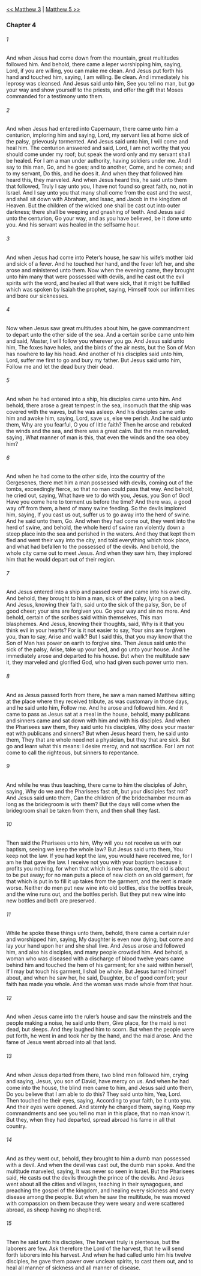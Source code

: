 [<< Matthew 3](Matthew%203)  |  [Matthew 5 >>](Matthew%205)

### Chapter 4
###### 1
And when Jesus had come down from the mountain, great multitudes followed him. And behold, there came a leper worshipping him, saying, Lord, if you are willing, you can make me clean. And Jesus put forth his hand and touched him, saying, I am willing. Be clean. And immediately his leprosy was cleansed. And Jesus said unto him, See you tell no man, but go your way and show yourself to the priests, and offer the gift that Moses commanded for a testimony unto them.

###### 2
And when Jesus had entered into Capernaum, there came unto him a centurion, imploring him and saying, Lord, my servant lies at home sick of the palsy, grievously tormented. And Jesus said unto him, I will come and heal him. The centurion answered and said, Lord, I am not worthy that you should come under my roof; but speak the word only and my servant shall be healed. For I am a man under authority, having soldiers under me. And I say to this man, Go, and he goes; and to another, Come, and he comes; and to my servant, Do this, and he does it. And when they that followed him heard this, they marveled. And when Jesus heard this, he said unto them that followed, Truly I say unto you, I have not found so great faith, no, not in Israel. And I say unto you that many shall come from the east and the west, and shall sit down with Abraham, and Isaac, and Jacob in the kingdom of Heaven. But the children of the wicked one shall be cast out into outer darkness; there shall be weeping and gnashing of teeth. And Jesus said unto the centurion, Go your way, and as you have believed, be it done unto you. And his servant was healed in the selfsame hour.

###### 3
And when Jesus had come into Peter’s house, he saw his wife’s mother laid and sick of a fever. And he touched her hand, and the fever left her, and she arose and ministered unto them. Now when the evening came, they brought unto him many that were possessed with devils, and he cast out the evil spirits with the word, and healed all that were sick, that it might be fulfilled which was spoken by Isaiah the prophet, saying, Himself took our infirmities and bore our sicknesses.

###### 4
Now when Jesus saw great multitudes about him, he gave commandment to depart unto the other side of the sea. And a certain scribe came unto him and said, Master, I will follow you wherever you go. And Jesus said unto him, The foxes have holes, and the birds of the air nests, but the Son of Man has nowhere to lay his head. And another of his disciples said unto him, Lord, suffer me first to go and bury my father. But Jesus said unto him, Follow me and let the dead bury their dead.

###### 5
And when he had entered into a ship, his disciples came unto him. And behold, there arose a great tempest in the sea, insomuch that the ship was covered with the waves, but he was asleep. And his disciples came unto him and awoke him, saying, Lord, save us, else we perish. And he said unto them, Why are you fearful, O you of little faith? Then he arose and rebuked the winds and the sea, and there was a great calm. But the men marveled, saying, What manner of man is this, that even the winds and the sea obey him?

###### 6
And when he had come to the other side, into the country of the Gergesenes, there met him a man possessed with devils, coming out of the tombs, exceedingly fierce, so that no man could pass that way. And behold, he cried out, saying, What have we to do with you, Jesus, you Son of God! Have you come here to torment us before the time? And there was, a good way off from them, a herd of many swine feeding. So the devils implored him, saying, If you cast us out, suffer us to go away into the herd of swine. And he said unto them, Go. And when they had come out, they went into the herd of swine, and behold, the whole herd of swine ran violently down a steep place into the sea and perished in the waters. And they that kept them fled and went their way into the city, and told everything which took place, and what had befallen to the possessed of the devils. And behold, the whole city came out to meet Jesus. And when they saw him, they implored him that he would depart out of their region.

###### 7
And Jesus entered into a ship and passed over and came into his own city. And behold, they brought to him a man, sick of the palsy, lying on a bed. And Jesus, knowing their faith, said unto the sick of the palsy, Son, be of good cheer; your sins are forgiven you. Go your way and sin no more. And behold, certain of the scribes said within themselves, This man blasphemes. And Jesus, knowing their thoughts, said, Why is it that you think evil in your hearts? For is it not easier to say, Your sins are forgiven you, than to say, Arise and walk? But I said this, that you may know that the Son of Man has power on earth to forgive sins. Then Jesus said unto the sick of the palsy, Arise, take up your bed, and go unto your house. And he immediately arose and departed to his house. But when the multitude saw it, they marveled and glorified God, who had given such power unto men.

###### 8
And as Jesus passed forth from there, he saw a man named Matthew sitting at the place where they received tribute, as was customary in those days, and he said unto him, Follow me. And he arose and followed him. And it came to pass as Jesus sat at a meal in the house, behold, many publicans and sinners came and sat down with him and with his disciples. And when the Pharisees saw them, they said unto his disciples, Why does your master eat with publicans and sinners? But when Jesus heard them, he said unto them, They that are whole need not a physician, but they that are sick. But go and learn what this means: I desire mercy, and not sacrifice. For I am not come to call the righteous, but sinners to repentance.

###### 9
And while he was thus teaching, there came to him the disciples of John, saying, Why do we and the Pharisees fast oft, but your disciples fast not? And Jesus said unto them, Can the children of the bridechamber mourn as long as the bridegroom is with them? But the days will come when the bridegroom shall be taken from them, and then shall they fast.

###### 10
Then said the Pharisees unto him, Why will you not receive us with our baptism, seeing we keep the whole law? But Jesus said unto them, You keep not the law. If you had kept the law, you would have received me, for I am he that gave the law. I receive not you with your baptism because it profits you nothing, for when that which is new has come, the old is about to be put away; for no man puts a piece of new cloth on an old garment, for that which is put in to fill it up takes from the garment, and the rent is made worse. Neither do men put new wine into old bottles, else the bottles break, and the wine runs out, and the bottles perish. But they put new wine into new bottles and both are preserved.

###### 11
While he spoke these things unto them, behold, there came a certain ruler and worshipped him, saying, My daughter is even now dying, but come and lay your hand upon her and she shall live. And Jesus arose and followed him, and also his disciples, and many people crowded him. And behold, a woman who was diseased with a discharge of blood twelve years came behind him and touched the hem of his garment; for she said within herself, If I may but touch his garment, I shall be whole. But Jesus turned himself about, and when he saw her, he said, Daughter, be of good comfort; your faith has made you whole. And the woman was made whole from that hour.

###### 12
And when Jesus came into the ruler’s house and saw the minstrels and the people making a noise, he said unto them, Give place, for the maid is not dead, but sleeps. And they laughed him to scorn. But when the people were put forth, he went in and took her by the hand, and the maid arose. And the fame of Jesus went abroad into all that land.

###### 13
And when Jesus departed from there, two blind men followed him, crying and saying, Jesus, you son of David, have mercy on us. And when he had come into the house, the blind men came to him, and Jesus said unto them, Do you believe that I am able to do this? They said unto him, Yea, Lord. Then touched he their eyes, saying, According to your faith, be it unto you. And their eyes were opened. And sternly he charged them, saying, Keep my commandments and see you tell no man in this place, that no man know it. But they, when they had departed, spread abroad his fame in all that country.

###### 14
And as they went out, behold, they brought to him a dumb man possessed with a devil. And when the devil was cast out, the dumb man spoke. And the multitude marveled, saying, It was never so seen in Israel. But the Pharisees said, He casts out the devils through the prince of the devils. And Jesus went about all the cities and villages, teaching in their synagogues, and preaching the gospel of the kingdom, and healing every sickness and every disease among the people. But when he saw the multitude, he was moved with compassion on them because they were weary and were scattered abroad, as sheep having no shepherd.

###### 15
Then he said unto his disciples, The harvest truly is plenteous, but the laborers are few. Ask therefore the Lord of the harvest, that he will send forth laborers into his harvest. And when he had called unto him his twelve disciples, he gave them power over unclean spirits, to cast them out, and to heal all manner of sickness and all manner of disease.